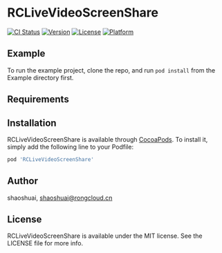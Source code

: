 # RCLiveVideoScreenShare

[![CI Status](https://img.shields.io/travis/shaoshuai/RCLiveVideoScreenShare.svg?style=flat)](https://travis-ci.org/shaoshuai/RCLiveVideoScreenShare)
[![Version](https://img.shields.io/cocoapods/v/RCLiveVideoScreenShare.svg?style=flat)](https://cocoapods.org/pods/RCLiveVideoScreenShare)
[![License](https://img.shields.io/cocoapods/l/RCLiveVideoScreenShare.svg?style=flat)](https://cocoapods.org/pods/RCLiveVideoScreenShare)
[![Platform](https://img.shields.io/cocoapods/p/RCLiveVideoScreenShare.svg?style=flat)](https://cocoapods.org/pods/RCLiveVideoScreenShare)

## Example

To run the example project, clone the repo, and run `pod install` from the Example directory first.

## Requirements

## Installation

RCLiveVideoScreenShare is available through [CocoaPods](https://cocoapods.org). To install
it, simply add the following line to your Podfile:

```ruby
pod 'RCLiveVideoScreenShare'
```

## Author

shaoshuai, shaoshuai@rongcloud.cn

## License

RCLiveVideoScreenShare is available under the MIT license. See the LICENSE file for more info.
